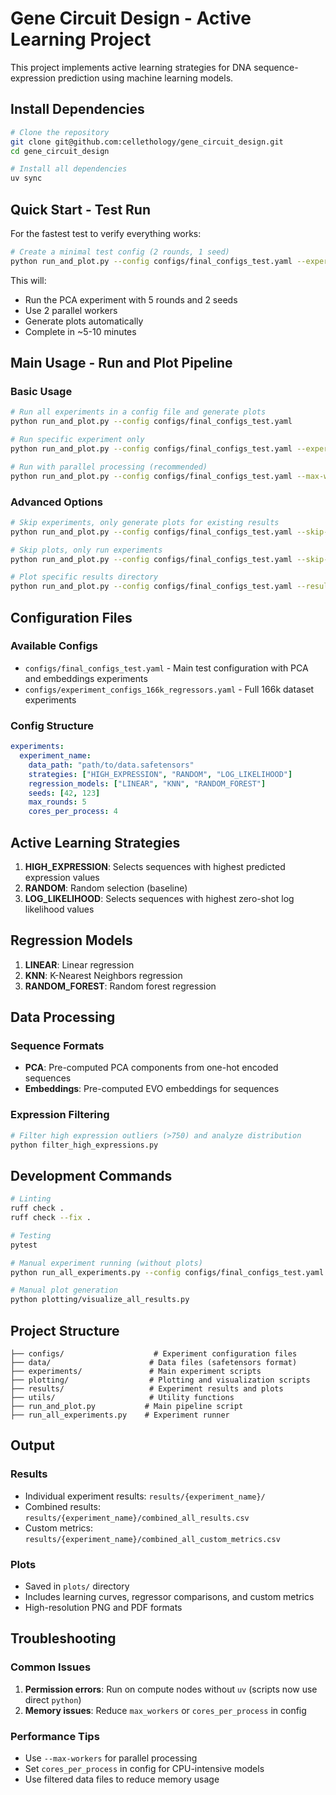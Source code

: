# Gene Circuit Design - Active Learning Project

This project implements active learning strategies for DNA sequence-expression prediction using machine learning models.

## Install Dependencies
```bash
# Clone the repository
git clone git@github.com:cellethology/gene_circuit_design.git
cd gene_circuit_design

# Install all dependencies
uv sync
```

## Quick Start - Test Run

For the fastest test to verify everything works:

```bash
# Create a minimal test config (2 rounds, 1 seed)
python run_and_plot.py --config configs/final_configs_test.yaml --experiment onehot_pca_experiment --max-workers 2
```

This will:
- Run the PCA experiment with 5 rounds and 2 seeds
- Use 2 parallel workers
- Generate plots automatically
- Complete in ~5-10 minutes

## Main Usage - Run and Plot Pipeline

### Basic Usage
```bash
# Run all experiments in a config file and generate plots
python run_and_plot.py --config configs/final_configs_test.yaml

# Run specific experiment only
python run_and_plot.py --config configs/final_configs_test.yaml --experiment onehot_pca_experiment

# Run with parallel processing (recommended)
python run_and_plot.py --config configs/final_configs_test.yaml --max-workers 4
```

### Advanced Options
```bash
# Skip experiments, only generate plots for existing results
python run_and_plot.py --config configs/final_configs_test.yaml --skip-experiments

# Skip plots, only run experiments
python run_and_plot.py --config configs/final_configs_test.yaml --skip-plots

# Plot specific results directory
python run_and_plot.py --config configs/final_configs_test.yaml --results-dir results/final_test/onehot_pca
```

## Configuration Files

### Available Configs
- `configs/final_configs_test.yaml` - Main test configuration with PCA and embeddings experiments
- `configs/experiment_configs_166k_regressors.yaml` - Full 166k dataset experiments

### Config Structure
```yaml
experiments:
  experiment_name:
    data_path: "path/to/data.safetensors"
    strategies: ["HIGH_EXPRESSION", "RANDOM", "LOG_LIKELIHOOD"]
    regression_models: ["LINEAR", "KNN", "RANDOM_FOREST"]
    seeds: [42, 123]
    max_rounds: 5
    cores_per_process: 4
```

## Active Learning Strategies

1. **HIGH_EXPRESSION**: Selects sequences with highest predicted expression values
2. **RANDOM**: Random selection (baseline)
3. **LOG_LIKELIHOOD**: Selects sequences with highest zero-shot log likelihood values

## Regression Models

1. **LINEAR**: Linear regression
2. **KNN**: K-Nearest Neighbors regression
3. **RANDOM_FOREST**: Random forest regression

## Data Processing

### Sequence Formats
- **PCA**: Pre-computed PCA components from one-hot encoded sequences
- **Embeddings**: Pre-computed EVO embeddings for sequences

### Expression Filtering
```bash
# Filter high expression outliers (>750) and analyze distribution
python filter_high_expressions.py
```

## Development Commands

```bash
# Linting
ruff check .
ruff check --fix .

# Testing
pytest

# Manual experiment running (without plots)
python run_all_experiments.py --config configs/final_configs_test.yaml --max-workers 4

# Manual plot generation
python plotting/visualize_all_results.py
```

## Project Structure

```
├── configs/                    # Experiment configuration files
├── data/                      # Data files (safetensors format)
├── experiments/               # Main experiment scripts
├── plotting/                  # Plotting and visualization scripts
├── results/                   # Experiment results and plots
├── utils/                     # Utility functions
├── run_and_plot.py           # Main pipeline script
├── run_all_experiments.py    # Experiment runner
```

## Output

### Results
- Individual experiment results: `results/{experiment_name}/`
- Combined results: `results/{experiment_name}/combined_all_results.csv`
- Custom metrics: `results/{experiment_name}/combined_all_custom_metrics.csv`

### Plots
- Saved in `plots/` directory
- Includes learning curves, regressor comparisons, and custom metrics
- High-resolution PNG and PDF formats

## Troubleshooting

### Common Issues

1. **Permission errors**: Run on compute nodes without `uv` (scripts now use direct `python`)
2. **Memory issues**: Reduce `max_workers` or `cores_per_process` in config

### Performance Tips
- Use `--max-workers` for parallel processing
- Set `cores_per_process` in config for CPU-intensive models
- Use filtered data files to reduce memory usage

